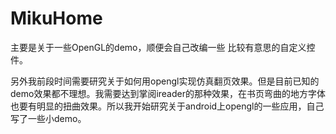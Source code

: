 # MikuHome
主要是关于一些OpenGL的demo，顺便会自己改编一些 比较有意思的自定义控件。

另外我前段时间需要研究关于如何用opengl实现仿真翻页效果。但是目前已知的demo效果都不理想。我需要达到掌阅ireader的那种效果，在书页弯曲的地方字体也要有明显的扭曲效果。所以我开始研究关于android上opengl的一些应用，自己写了一些小demo。

